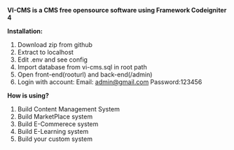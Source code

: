 **VI-CMS is a CMS free opensource software using Framework Codeigniter 4**

**Installation:**
1. Download zip from github
2. Extract to localhost
3. Edit .env and see config
4. Import database from vi-cms.sql in root path
5. Open front-end(rooturl) and back-end(/admin)
6. Login with account: Email: admin@gmail.com Password:123456

**How is using?**
1. Build Content Management System
2. Build MarketPlace system
3. Build E-Commerece system
4. Build E-Learning system
5. Build your custom system

